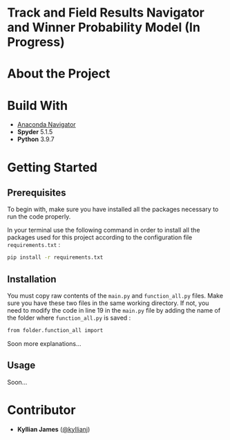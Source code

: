 # Track and Field Results Navigator and Winner Probability Model (In Progress)

# About the Project

<!-- This navigator is based on a web scraping project in my first year's master degree ([kyllianj/M1_Web_Scraping_IAAF](https://github.com/kyllianj/M1_Web_Scraping_IAAF))

Il consiste à faire du web scraping sur le calendrier des compétitions du site de l'Association Internationale des Fédérations d'Athlétisme ([IAAF](https://worldathletics.org/competition/calendar-results?) en anglais) afin de d'envoyer un mail récapitulatif des meilleures performances d'athlétisme, relativement à des seuils fixés, réalisées au cours des quatre dernières semaines écoulées. 

Ce récapitulatif des performances est pratique pour se tenir informer des résultats récents notamment dans le cas où on a pas le temps de regarder toutes les compétitions, ni accès aux plateformes de diffusion, et aussi dans le cas où la compétition n'est pas diffusé.\
Il peut aussi servir à avoir une idée des athlètes qui dominent une discipline et des athlètes en forme dernièrement sur chaque discipline.\
Ainsi, cela donne une brève intuition de quel athlète est favori sur chaque discipline pour les compétitions à venir.\
En quelque sorte, ce projet pourrait permettre de prédire les futurs vainqueurs des prochaines compétitions. 

![Capture d’écran 2022-04-01 à 11 31 11](https://user-images.githubusercontent.com/98753607/161236875-4302259d-3984-48aa-ad13-efbb8cbbcb2f.png)

Some of the challenges you faced and features you hope to implement in the future.

3. Table of Contents (Optional) -->


# Build With 

- [Anaconda Navigator](https://www.anaconda.com/products/distribution)
- **Spyder** 5.1.5
- **Python** 3.9.7

# Getting Started

## Prerequisites

To begin with, make sure you have installed all the packages necessary to run the code properly.

In your terminal use the following command in order to install all the packages used for this project according to the configuration file `requirements.txt` :
   ```sh
   pip install -r requirements.txt
   ```

## Installation

You must copy raw contents of the `main.py` and `function_all.py` files.
Make sure you have these two files in the same working directory. If not, you need to modify the code in line 19 in the `main.py` file by adding the name of the folder where `function_all.py` is saved : 
   ```sh
   from folder.function_all import
   ```
Soon more explanations...

## Usage

Soon...

<!-- Pour obtenir le résultat final de ce projet, il vous suffit de lancer le code que vous venez de copier-coller dans votre console python.\
Il vous sera demandé de renseigner votre adresse mail dans la console python puis appuyer sur entrée afin que la suite du code puisse s'exécuter.

Maintenant, attendez quelques instants puis rendez vous sur votre boîte mail afin de consulter le mail intitulé : Meilleures Performances en athlétisme sur le dernier mois.\
Puis, parcourez le contenu de ce mail. -->

# Contributor

- **Kyllian James** ([@kyllianj](https://github.com/kyllianj))
